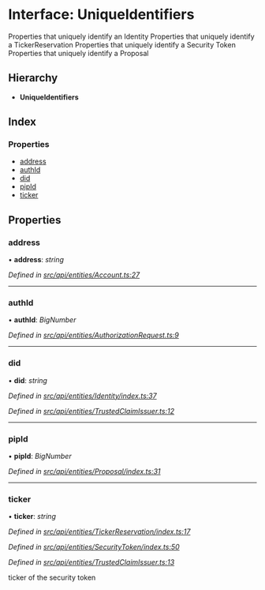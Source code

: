 # Interface: UniqueIdentifiers

Properties that uniquely identify an Identity
Properties that uniquely identify a TickerReservation
Properties that uniquely identify a Security Token
Properties that uniquely identify a Proposal

## Hierarchy

* **UniqueIdentifiers**

## Index

### Properties

* [address](uniqueidentifiers.md#address)
* [authId](uniqueidentifiers.md#authid)
* [did](uniqueidentifiers.md#did)
* [pipId](uniqueidentifiers.md#pipid)
* [ticker](uniqueidentifiers.md#ticker)

## Properties

###  address

• **address**: *string*

*Defined in [src/api/entities/Account.ts:27](https://github.com/PolymathNetwork/polymesh-sdk/blob/da32f46a/src/api/entities/Account.ts#L27)*

___

###  authId

• **authId**: *BigNumber*

*Defined in [src/api/entities/AuthorizationRequest.ts:9](https://github.com/PolymathNetwork/polymesh-sdk/blob/da32f46a/src/api/entities/AuthorizationRequest.ts#L9)*

___

###  did

• **did**: *string*

*Defined in [src/api/entities/Identity/index.ts:37](https://github.com/PolymathNetwork/polymesh-sdk/blob/da32f46a/src/api/entities/Identity/index.ts#L37)*

*Defined in [src/api/entities/TrustedClaimIssuer.ts:12](https://github.com/PolymathNetwork/polymesh-sdk/blob/da32f46a/src/api/entities/TrustedClaimIssuer.ts#L12)*

___

###  pipId

• **pipId**: *BigNumber*

*Defined in [src/api/entities/Proposal/index.ts:31](https://github.com/PolymathNetwork/polymesh-sdk/blob/da32f46a/src/api/entities/Proposal/index.ts#L31)*

___

###  ticker

• **ticker**: *string*

*Defined in [src/api/entities/TickerReservation/index.ts:17](https://github.com/PolymathNetwork/polymesh-sdk/blob/da32f46a/src/api/entities/TickerReservation/index.ts#L17)*

*Defined in [src/api/entities/SecurityToken/index.ts:50](https://github.com/PolymathNetwork/polymesh-sdk/blob/da32f46a/src/api/entities/SecurityToken/index.ts#L50)*

*Defined in [src/api/entities/TrustedClaimIssuer.ts:13](https://github.com/PolymathNetwork/polymesh-sdk/blob/da32f46a/src/api/entities/TrustedClaimIssuer.ts#L13)*

ticker of the security token
